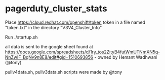 # pagerduty_cluster_stats

Place https://cloud.redhat.com/openshift/token token in a file named "token.txt" in the directory "V3V4_Cluster_Info"

Run ./startup.sh


all data is sent to the google sheet found at https://docs.google.com/spreadsheets/d/1ry_tos2ZityB4futWmUTNmXN5q-NnZwIF_BqNv9n8E8/edit#gid=1510693856 - owned by Hemant Wadhwani (@tony) 

pullv4data.sh, pullv3data.sh scripts were made by @tony

